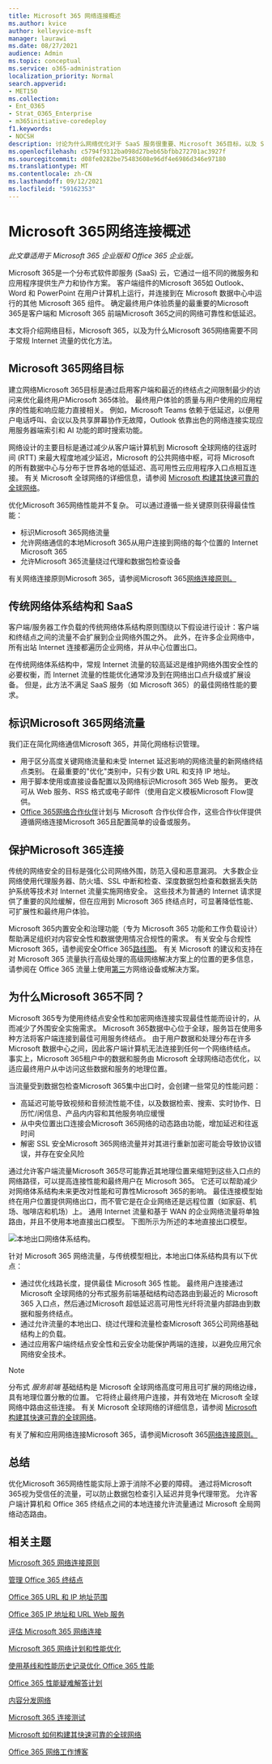 ```yaml
---
title: Microsoft 365 网络连接概述
ms.author: kvice
author: kelleyvice-msft
manager: laurawi
ms.date: 08/27/2021
audience: Admin
ms.topic: conceptual
ms.service: o365-administration
localization_priority: Normal
search.appverid:
- MET150
ms.collection:
- Ent_O365
- Strat_O365_Enterprise
- m365initiative-coredeploy
f1.keywords:
- NOCSH
description: 讨论为什么网络优化对于 SaaS 服务很重要、Microsoft 365目标，以及 SaaS 需要与其他工作负载不同的网络。
ms.openlocfilehash: c5794f9312ba098d27beb65bfbb272701ac3927f
ms.sourcegitcommit: d08fe0282be75483608e96df4e6986d346e97180
ms.translationtype: MT
ms.contentlocale: zh-CN
ms.lasthandoff: 09/12/2021
ms.locfileid: "59162353"
---
```

# <a name="microsoft-365-network-connectivity-overview"></a>Microsoft 365网络连接概述

*此文章适用于 Microsoft 365 企业版和 Office 365 企业版。* 

Microsoft 365是一个分布式软件即服务 (SaaS) 云，它通过一组不同的微服务和应用程序提供生产力和协作方案。 客户端组件的Microsoft 365如 Outlook、Word 和 PowerPoint 在用户计算机上运行，并连接到在 Microsoft 数据中心中运行的其他 Microsoft 365 组件。 确定最终用户体验质量的最重要的Microsoft 365是客户端和 Microsoft 365 前端Microsoft 365之间的网络可靠性和低延迟。

本文将介绍网络目标，Microsoft 365，以及为什么Microsoft 365网络需要不同于常规 Internet 流量的优化方法。

## <a name="microsoft-365-networking-goals"></a>Microsoft 365网络目标

建立网络Microsoft 365目标是通过启用客户端和最近的终结点之间限制最少的访问来优化最终用户Microsoft 365体验。 最终用户体验的质量与用户使用的应用程序的性能和响应能力直接相关。 例如，Microsoft Teams 依赖于低延迟，以便用户电话呼叫、会议以及共享屏幕协作无故障，Outlook 依靠出色的网络连接实现应用服务器端索引和 AI 功能的即时搜索功能。

网络设计的主要目标是通过减少从客户端计算机到 Microsoft 全球网络的往返时间 (RTT) 来最大程度地减少延迟，Microsoft 的公共网络中枢，可将 Microsoft 的所有数据中心与分布于世界各地的低延迟、高可用性云应用程序入口点相互连接。 有关 Microsoft 全球网络的详细信息，请参阅 [Microsoft 构建其快速可靠的全球网络](https://azure.microsoft.com/blog/how-microsoft-builds-its-fast-and-reliable-global-network/)。

优化Microsoft 365网络性能并不复杂。 可以通过遵循一些关键原则获得最佳性能：

- 标识Microsoft 365网络流量
- 允许网络通信的本地Microsoft 365从用户连接到网络的每个位置的 Internet Microsoft 365
- 允许Microsoft 365流量绕过代理和数据包检查设备

有关网络连接原则Microsoft 365，请参阅Microsoft 365[网络连接原则。](microsoft-365-network-connectivity-principles.md)

## <a name="traditional-network-architectures-and-saas"></a>传统网络体系结构和 SaaS

客户端/服务器工作负载的传统网络体系结构原则围绕以下假设进行设计：客户端和终结点之间的流量不会扩展到企业网络外围之外。 此外，在许多企业网络中，所有出站 Internet 连接都遍历企业网络，并从中心位置出口。

在传统网络体系结构中，常规 Internet 流量的较高延迟是维护网络外围安全性的必要权衡，而 Internet 流量的性能优化通常涉及到在网络出口点升级或扩展设备。 但是，此方法不满足 SaaS 服务（如 Microsoft 365）的最佳网络性能的要求。

## <a name="identifying-microsoft-365-network-traffic"></a>标识Microsoft 365网络流量

我们正在简化网络通信Microsoft 365，并简化网络标识管理。

- 用于区分高度关键网络流量和未受 Internet 延迟影响的网络流量的新网络终结点类别。 在最重要的"优化"类别中，只有少数 URL 和支持 IP 地址。
- 用于脚本使用或直接设备配置以及网络标识Microsoft 365 Web 服务。 更改可从 Web 服务、RSS 格式或电子邮件（使用自定义模板Microsoft Flow提供。
- [Office 365网络合作伙伴](./microsoft-365-networking-partner-program.md)计划与 Microsoft 合作伙伴合作，这些合作伙伴提供遵循网络连接Microsoft 365且配置简单的设备或服务。

## <a name="securing-microsoft-365-connections"></a>保护Microsoft 365连接

传统的网络安全的目标是强化公司网络外围，防范入侵和恶意漏洞。 大多数企业网络使用代理服务器、防火墙、SSL 中断和检查、深度数据包检查和数据丢失防护系统等技术对 Internet 流量实施网络安全。 这些技术为普通的 Internet 请求提供了重要的风险缓解，但在应用到 Microsoft 365 终结点时，可显著降低性能、可扩展性和最终用户体验。

Microsoft 365内置安全和治理功能（专为 Microsoft 365 功能和工作负载设计）帮助满足组织对内容安全性和数据使用情况合规性的需求。 有关安全与合规性Microsoft 365，请参阅安全Office 365[路线图](/office365/securitycompliance/security-roadmap)。 有关 Microsoft 的建议和支持在对 Microsoft 365 流量执行高级处理的高级网络解决方案上的位置的更多信息，请参阅在 Office 365 流量上使用[第三](https://support.microsoft.com/help/2690045)方网络设备或解决方案。

## <a name="why-is-microsoft-365-networking-different"></a>为什么Microsoft 365不同？

Microsoft 365专为使用终结点安全性和加密网络连接实现最佳性能而设计的，从而减少了外围安全实施需求。 Microsoft 365数据中心位于全球，服务旨在使用多种方法将客户端连接到最佳可用服务终结点。 由于用户数据和处理分布在许多 Microsoft 数据中心之间，因此客户端计算机无法连接到任何一个网络终结点。 事实上，Microsoft 365租户中的数据和服务由 Microsoft 全球网络动态优化，以适应最终用户从中访问这些数据和服务的地理位置。

当流量受到数据包检查Microsoft 365集中出口时，会创建一些常见的性能问题：

- 高延迟可能导致视频和音频流性能不佳，以及数据检索、搜索、实时协作、日历忙/闲信息、产品内内容和其他服务响应缓慢
- 从中央位置出口连接会Microsoft 365网络的动态路由功能，增加延迟和往返时间
- 解密 SSL 安全Microsoft 365网络流量并对其进行重新加密可能会导致协议错误，并存在安全风险

通过允许客户端流量Microsoft 365尽可能靠近其地理位置来缩短到这些入口点的网络路径，可以提高连接性能和最终用户在 Microsoft 365。 它还可以帮助减少对网络体系结构未来更改对性能和可靠性Microsoft 365的影响。 最佳连接模型始终在用户位置提供网络出口，而不管它是在企业网络还是远程位置（如家庭、机场、咖啡店和机场）上。 通用 Internet 流量和基于 WAN 的企业网络流量将单独路由，并且不使用本地直接出口模型。 下图所示为所述的本地直接出口模型。

![本地出口网络体系结构。](../media/6bc636b0-1234-4ceb-a45a-aadd1044b39c.png)

针对 Microsoft 365 网络流量，与传统模型相比，本地出口体系结构具有以下优点：
  
- 通过优化线路长度，提供最佳 Microsoft 365 性能。 最终用户连接通过 Microsoft 全球网络的分布式服务前端基础结构动态路由到最近的 Microsoft 365 入口点，然后通过Microsoft 超低延迟高可用性光纤将流量内部路由到数据和服务终结点。
- 通过允许流量的本地出口、绕过代理和流量检查Microsoft 365公司网络基础结构上的负载。
- 通过应用客户端终结点安全性和云安全功能保护两端的连接，以避免应用冗余网络安全技术。

> [!NOTE]
> 分布式 _服务前端_ 基础结构是 Microsoft 全球网络高度可用且可扩展的网络边缘，具有地理位置分散的位置。 它将终止最终用户连接，并有效地在 Microsoft 全球网络中路由这些连接。 有关 Microsoft 全球网络的详细信息，请参阅 [Microsoft 构建其快速可靠的全球网络](https://azure.microsoft.com/blog/how-microsoft-builds-its-fast-and-reliable-global-network/)。

有关了解和应用网络连接Microsoft 365，请参阅Microsoft 365[网络连接原则。](microsoft-365-network-connectivity-principles.md)

## <a name="conclusion"></a>总结

优化Microsoft 365网络性能实际上源于消除不必要的障碍。 通过将Microsoft 365视为受信任的流量，可以防止数据包检查引入延迟并竞争代理带宽。 允许客户端计算机和 Office 365 终结点之间的本地连接允许流量通过 Microsoft 全局网络动态路由。

## <a name="related-topics"></a>相关主题

[Microsoft 365 网络连接原则](microsoft-365-network-connectivity-principles.md)

[管理 Office 365 终结点](managing-office-365-endpoints.md)

[Office 365 URL 和 IP 地址范围](urls-and-ip-address-ranges.md)

[Office 365 IP 地址和 URL Web 服务](microsoft-365-ip-web-service.md)

[评估 Microsoft 365 网络连接](assessing-network-connectivity.md)

[Microsoft 365 网络计划和性能优化](network-planning-and-performance.md)

[使用基线和性能历史记录优化 Office 365 性能](performance-tuning-using-baselines-and-history.md)

[Office 365 性能疑难解答计划](performance-troubleshooting-plan.md)

[内容分发网络](content-delivery-networks.md)

[Microsoft 365 连接测试](https://aka.ms/netonboard)

[Microsoft 如何构建其快速可靠的全球网络](https://azure.microsoft.com/blog/how-microsoft-builds-its-fast-and-reliable-global-network/)

[Office 365 网络工作博客](https://techcommunity.microsoft.com/t5/Office-365-Networking/bd-p/Office365Networking)

